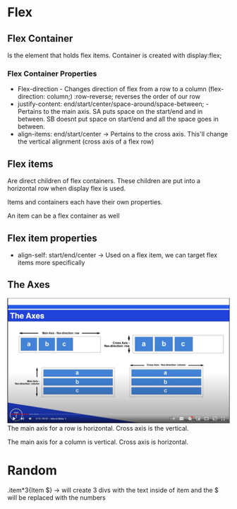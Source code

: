  # Flex

 ## Flex Container
 Is the element that holds flex items. Container is created with display:flex; 

 ### Flex Container Properties
 * Flex-direction - Changes direction of flex from a row to a column (flex-direction: column;) :row-reverse; reverses the order of our row
 * justify-content: end/start/center/space-around/space-between; - Pertains to the main axis. SA puts space on the start/end and in between. SB doesnt put space on start/end and all the space goes in between.
 * align-items: end/start/center -> Pertains to the cross axis. This'll change the vertical alignment (cross axis of a flex row)

 ## Flex items
 Are direct children of flex containers. These children are put into a horizontal row when display flex is used.

 Items and containers each have their own properties.

 An item can be a flex container as well
 
 ## Flex item properties
 * align-self: start/end/center -> Used on a flex item, we can target flex items more specifically

## The Axes
![Flex box axes](images/TheAxes.JPG)
The main axis for a row is horizontal. Cross axis is the vertical.

The main axis for a column is vertical. Cross axis is horizontal.

# Random
.item*3{Item $} -> will create 3 divs with the text inside of item and the $ will be replaced with the numbers